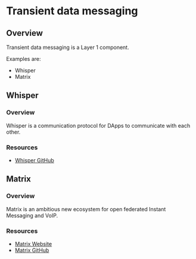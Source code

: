 # Transient data messaging

## Overview
Transient data messaging is a Layer 1 component.

Examples are:
* Whisper
* Matrix

## Whisper
### Overview
Whisper is a communication protocol for DApps to communicate with each other.

### Resources
* [Whisper GitHub](https://github.com/ethereum/wiki/wiki/Whisper)

## Matrix
### Overview
Matrix is an ambitious new ecosystem for open federated Instant Messaging and VoIP.

### Resources
* [Matrix Website](https://matrix.org/blog/home/)
* [Matrix GitHub](https://github.com/matrix-org/synapse)



